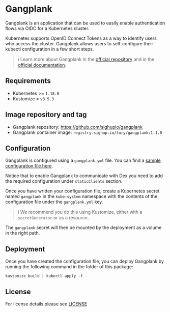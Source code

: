 # Gangplank

<!-- <KFD-DOCS> -->

Gangplank is an application that can be used to easily enable authentication flows via OIDC for a Kubernetes cluster.

Kubernetes supports OpenID Connect Tokens as a way to identify users who access the cluster. Gangplank allows users to self-configure their kubectl configuration in a few short steps.

> ℹ️ Learn more about Gangplank in the [official repository](https://github.com/sighupio/gangplank) and in the [official documentation](https://github.com/sighupio/gangplank/blob/main/docs/README.md).

## Requirements

- Kubernetes >= `1.18.0`
- Kustomize = `v3.5.3`

## Image repository and tag

- Gangplank repository: <https://github.com/sighupio/gangplank>
- Gangplank container image: `registry.sighup.io/fury/gangplank:1.1.0`

## Configuration

Gangplank is configured using a `gangplank.yml` file. You can find a [sample configuration file here](example/gangplank.yml).

Notice that to enable Gangplank to communicate with Dex you need to add the required configuration under `staticClients` section.

Once you have written your configuration file, create a Kubernetes secret named `gangplank` in the `kube-system` namespace with the contents of the configuration file under the `gangplank.yml` key.

> ℹ️ We recommend you do this using Kustomize, either with a `secretGenerator` or as a resource.

The `gangplank` secret will then be mounted by the deployment as a volume in the right path.

## Deployment

Once you have created the configuration file, you can deploy Gangplank by running the following command in the folder of this package:

```shell
kustomize build | kubectl apply -f -
```

## License

For license details please see [LICENSE](https://sighup.io/fury/license)

<!-- </KFD-DOCS> -->
